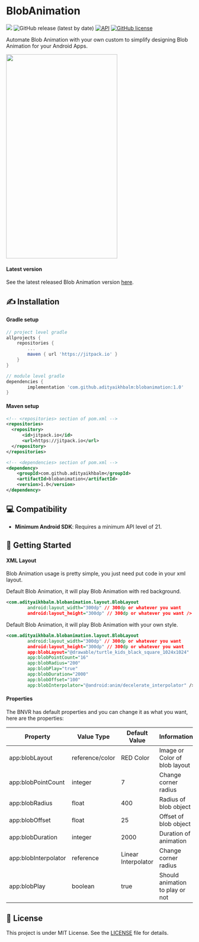 # BlobAnimation
[![](https://jitpack.io/v/adityaikhbalm/blobanimation.svg)](https://jitpack.io/#adityaikhbalm/blobanimation) ![GitHub release (latest by date)](https://img.shields.io/github/v/release/adityaikhbalm/blobanimation) [![API](https://img.shields.io/badge/API-21%2B-brightgreen.svg?style=flat)](https://android-arsenal.com/api?level=21) [![GitHub license](https://img.shields.io/github/license/adityaikhbalm/blobanimation)](https://github.com/adityaikhbalm/blobanimation/blob/master/LICENSE)

Automate Blob Animation with your own custom to simplify designing Blob Animation for your Android Apps.

<img src="https://github.com/adityaikhbalm/BlobAnimation/blob/master/demo/blob_animation.gif" width="300px" height="550px">

#### Latest version
See the latest released Blob Animation version [here](https://github.com/adityaikhbalm/blobanimation/releases).

## ✍️ Installation
#### Gradle setup
```gradle
// project level gradle
allprojects {
    repositories {
        ...
        maven { url 'https://jitpack.io' }
    }
}
```
```gradle
// module level gradle
dependencies {
        implementation 'com.github.adityaikhbalm:blobanimation:1.0'
}
```

#### Maven setup
```xml
<!-- <repositories> section of pom.xml -->
<repositories>
  <repository>
      <id>jitpack.io</id>
      <url>https://jitpack.io</url>
  </repository>
</repositories>
```
```xml
<!-- <dependencies> section of pom.xml -->
<dependency>
    <groupId>com.github.adityaikhbalm</groupId>
    <artifactId>blobanimation</artifactId>
    <version>1.0</version>
</dependency>
```

## 💻 Compatibility
 * **Minimum Android SDK**: Requires a minimum API level of 21.

## 🚀️ Getting Started
#### XML Layout
Blob Animation usage is pretty simple, you just need put code in your xml layout.

Default Blob Animation, it will play Blob Animation with red background.
```xml
<com.adityaikhbalm.blobanimation.layout.BlobLayout
        android:layout_width="300dp" // 300dp or whatever you want
        android:layout_height="300dp" // 300dp or whatever you want />
```

Default Blob Animation, it will play Blob Animation with your own style.
```xml
<com.adityaikhbalm.blobanimation.layout.BlobLayout
        android:layout_width="300dp" // 300dp or whatever you want
        android:layout_height="300dp" // 300dp or whatever you want 
        app:blobLayout="@drawable/turtle_kids_black_square_1024x1024"
        app:blobPointCount="16"
        app:blobRadius="200"
        app:blobPlay="true"
        app:blobDuration="2000"
        app:blobOffset="100"
        app:blobInterpolator="@android:anim/decelerate_interpolator" />
```

#### Properties
The BNVR has default properties and you can change it as what you want, here are the properties:

| Property | Value Type | Default Value | Information |
| -------- | ---------- | ------------- | ----------- |
| app:blobLayout | reference/color | RED Color | Image or Color of blob layout |
| app:blobPointCount | integer | 7 | Change corner radius |
| app:blobRadius | float | 400 | Radius of blob object |
| app:blobOffset | float | 25 | Offset of blob object |
| app:blobDuration | integer | 2000 | Duration of animation |
| app:blobInterpolator | reference | Linear Interpolator | Change corner radius |
| app:blobPlay | boolean | true  | Should animation to play or not |

## 📝 License
This project is under MIT License. See the [LICENSE](https://github.com/adityaikhbalm/blobanimation/blob/master/LICENSE) file for details.

